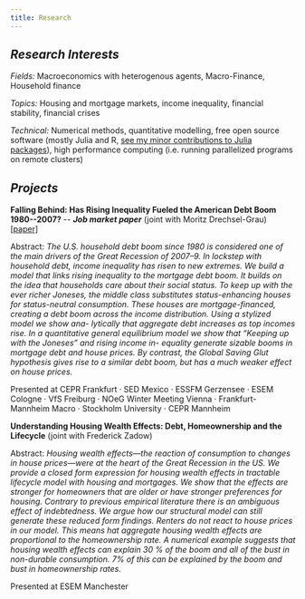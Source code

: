 ```yaml
---
title: Research
---
```


## _Research Interests_

_Fields:_ Macroeconomics with heterogenous agents, Macro-Finance, Household finance

_Topics:_ Housing and mortgage markets, income inequality, financial stability, financial crises

_Technical:_ Numerical methods, quantitative modelling, free open source software (mostly Julia and R, [see my minor contributions to Julia packages](https://github.com/search?q=is%3Apr+author%3Agreimel+type%3Apr&type=Issues)), high performance computing (i.e. running parallelized programs on remote clusters)

## _Projects_

**Falling Behind: Has Rising Inequality Fueled the American Debt Boom 1980--2007?** -- **_Job market paper_** (joint with Moritz Drechsel-Grau) [[paper]](https://gitlab.com/drechsel-grau-greimel/public/builds/artifacts/master/raw/falling-behind/paper/falling-behind-paper.pdf?job=compile_pdf_slides)

Abstract:
_The U.S. household debt boom since 1980 is considered one of the main drivers of
the Great Recession of 2007–9. In lockstep with household debt, income inequality has
risen to new extremes. We build a model that links rising inequality to the mortgage
debt boom. It builds on the idea that households care about their social status. To
keep up with the ever richer Joneses, the middle class substitutes status-enhancing
houses for status-neutral consumption. These houses are mortgage-financed, creating
a debt boom across the income distribution. Using a stylized model we show ana-
lytically that aggregate debt increases as top incomes rise. In a quantitative general
equilibrium model we show that “Keeping up with the Joneses” and rising income in-
equality generate sizable booms in mortgage debt and house prices. By contrast, the Global Saving Glut hypothesis gives rise to a similar debt boom, but has a much weaker effect on house prices._


Presented at CEPR Frankfurt · SED Mexico · ESSFM Gerzensee · ESEM Cologne · VfS Freiburg · NOeG Winter Meeting Vienna · Frankfurt-Mannheim Macro · Stockholm University · CEPR Mannheim

**Understanding Housing Wealth Effects: Debt, Homeownership and the Lifecycle** (joint with Frederick Zadow)

Abstract: _Housing wealth effects—the reaction of consumption to changes in house
prices—were at the heart of the Great Recession in the US. We provide a closed form
expression for housing wealth effects in tractable lifecycle model with 
housing and mortgages. We show that the effects are stronger for homeowners that are
older or have stronger preferences for housing. Contrary to previous empirical
literature there is an ambiguous effect of indebtedness. We argue how our structural
model can still generate these reduced form findings. Renters do not react to
house prices in our model. This means hat aggregate housing wealth effects are proportional to the
homeownership rate. A numerical example suggests that housing wealth effects can explain 30 % of the boom
and all of the bust in non-durable consumption. 7% of this can be explained
by the boom and bust in homeownership rates._

Presented at ESEM Manchester